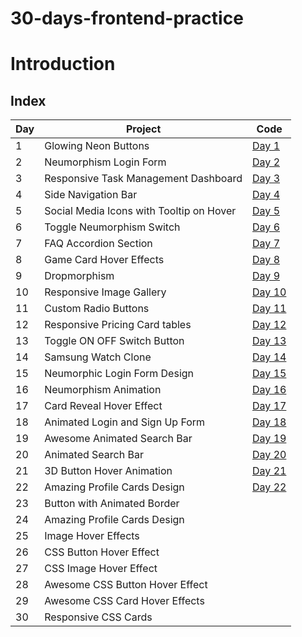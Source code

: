 # 30-days-frontend-practice

# Introduction

## Index

Day	  | Project  | Code
------ | ----------- | ---
1 | Glowing Neon Buttons | [Day 1](https://github.com/karanrao-github/30-days-frontend-practice/tree/main/Day%201)
2| Neumorphism Login Form | [Day 2](https://github.com/karanrao-github/30-days-frontend-practice/tree/main/Day%202)
3| Responsive Task Management Dashboard | [Day 3](https://github.com/karanrao-github/30-days-frontend-practice/tree/main/Day%203)
4|Side Navigation Bar | [Day 4](https://github.com/karanrao-github/30-days-frontend-practice/tree/main/Day%204)
5|Social Media Icons with Tooltip on Hover | [Day 5](https://github.com/karanrao-github/30-days-frontend-practice/tree/main/Day%205)
6|Toggle Neumorphism Switch | [Day 6](https://github.com/karanrao-github/30-days-frontend-practice/tree/main/Day%206)
7|FAQ Accordion Section | [Day 7](https://github.com/karanrao-github/30-days-frontend-practice/tree/main/Day%207)
8|Game Card Hover Effects | [Day 8](https://github.com/karanrao-github/30-days-frontend-practice/tree/main/Day%208)
9|Dropmorphism | [Day 9](https://github.com/karanrao-github/30-days-frontend-practice/tree/main/Day%209)
10|Responsive Image Gallery| [Day 10](https://github.com/karanrao-github/30-days-frontend-practice/tree/main/Day%2010)
11|Custom Radio Buttons | [Day 11](https://github.com/karanrao-github/30-days-frontend-practice/tree/main/Day%2011)
12|Responsive Pricing Card tables | [Day 12](https://github.com/karanrao-github/30-days-frontend-practice/tree/main/Day%2012)
13| Toggle ON OFF Switch Button | [Day 13](https://github.com/karanrao-github/30-days-frontend-practice/tree/main/Day%2013)
14|Samsung Watch Clone | [Day 14](https://github.com/karanrao-github/30-days-frontend-practice/tree/main/Day%2014)
15|Neumorphic Login Form Design | [Day 15](https://github.com/karanrao-github/30-days-frontend-practice/tree/main/Day%2015)
16|Neumorphism Animation | [Day 16](https://github.com/karanrao-github/30-days-frontend-practice/tree/main/Day%2016)
17|Card Reveal Hover Effect | [Day 17](https://github.com/karanrao-github/30-days-frontend-practice/tree/main/Day%2017)
18|Animated Login and Sign Up Form | [Day 18](https://github.com/karanrao-github/30-days-frontend-practice/tree/main/Day%2018)
19|Awesome Animated Search Bar | [Day 19](https://github.com/karanrao-github/30-days-frontend-practice/tree/main/Day%2019)
20|Animated Search Bar | [Day 20](https://github.com/karanrao-github/30-days-frontend-practice/tree/main/Day%2020)
21|3D Button Hover Animation | [Day 21](https://github.com/karanrao-github/30-days-frontend-practice/tree/main/Day%2021)
22|Amazing Profile Cards Design | [Day 22](https://github.com/karanrao-github/30-days-frontend-practice/tree/main/Day%2022)
23|Button with Animated Border
24|Amazing Profile Cards Design
25|Image Hover Effects
26|CSS Button Hover Effect
27|CSS Image Hover Effect
28|Awesome CSS Button Hover Effect
29|Awesome CSS Card Hover Effects
30|Responsive CSS Cards
